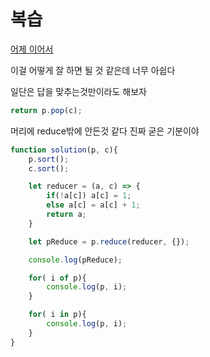 # 복습


[어제 이어서](https://github.com/ppotatoG/TIL/tree/master/daily/0809)

이걸 어떻게 잘 하면 될 것 같은데 너무 아쉽다

일단은 답을 맞추는것만이라도 해보자
```js
return p.pop(c);
```

머리에 reduce밖에 안든것 같다
진짜 굳은 기분이야
```js
function solution(p, c){
    p.sort();
    c.sort();

    let reducer = (a, c) => {
        if(!a[c]) a[c] = 1;
        else a[c] = a[c] + 1;
        return a;
    }

    let pReduce = p.reduce(reducer, {});

    console.log(pReduce);

    for( i of p){
        console.log(p, i);
    }

    for( i in p){
        console.log(p, i);
    }
}
```